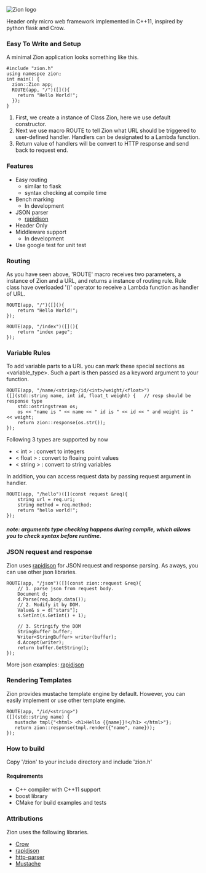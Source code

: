 ![Zion logo](https://github.com/ShihaoJing/Zion/blob/master/logo.png)

Header only micro web framework implemented in C++11, inspired by python flask and Crow.

### Easy To Write and Setup

A minimal Zion application looks something like this.
```
#include "zion.h"
using namespce zion;
int main() {    
  zion::Zion app;
  ROUTE(app, "/")([](){
    return "Hello World!";
  });
}
```
1. First, we create a instance of Class Zion, here we use default constructor.
2. Next we use macro ROUTE to tell Zion what URL should be triggered to user-defined handler.
Handlers can be designated to a Lambda function.
3. Return value of handlers will be convert to HTTP response and send back to request end.

### Features
* Easy routing
    * similar to flask
    * syntax checking at compile time
* Bench marking
    * In development
* JSON parser
    * [rapidjson](https://github.com/miloyip/rapidjson)
* Header Only
* Middleware support
    * In development
* Use google test for unit test


### Routing
As you have seen above, 'ROUTE' macro receives two parameters, a instance of Zion and a URL, and returns a instance of routing rule.
Rule class have overloaded '()' operator to receive a Lambda function as handler of URL.

```
ROUTE(app, "/")([](){
    return "Hello World!";
});
  
ROUTE(app, "/index")([](){
    return "index page";
});
```

### Variable Rules
To add variable parts to a URL you can mark these special sections as <variable_type>. 
Such a part is then passed as a keyword argument to your function. 

```
ROUTE(app, "/name/<string>/id/<int>/weight/<float>")
([](std::string name, int id, float_t weight) {   // resp should be response type
    std::ostringstream os;
    os << "name is " << name << " id is " << id << " and weight is " << weight;
    return zion::response(os.str());
});
```

Following 3 types are supported by now
 - < int > : convert to integers
 - < float > : convert to floaing point values
 - < string > : convert to string variables
 
 In addition, you can access request data by passing request argument in handler.
```
ROUTE(app, "/hello")([](const request &req){
    string url = req.uri;
    string method = req.method;
    return "hello world!";
});
 ```
 
 ##### note: arguments type checking happens during compile, which allows you to check syntax before runtime.
 
### JSON request and response
Zion uses [rapidjson](https://github.com/miloyip/rapidjson) for JSON request and response parsing. As aways, you can use other json libraries.
```
ROUTE(app, "/json")([](const zion::request &req){
    // 1. parse json from request body.
    Document d;
    d.Parse(req.body.data());
    // 2. Modify it by DOM.
    Value& s = d["stars"];
    s.SetInt(s.GetInt() + 1);
    
    // 3. Stringify the DOM
    StringBuffer buffer;
    Writer<StringBuffer> writer(buffer);
    d.Accept(writer);
    return buffer.GetString();
});
```
More json examples: [rapidjson](https://github.com/miloyip/rapidjson)
 
 ### Rendering Templates
 Zion provides mustache template engine by default. However, you can easily implement or use other template engine.
 ```
 ROUTE(app, "/id/<string>")
([](std::string name) {
    mustache tmpl{"<html> <h1>Hello {{name}}!</h1> </html>"};
    return zion::response(tmpl.render({"name", name}));
});
 ```
 
 ### How to build
 Copy '/zion' to your include directory and include 'zion.h'
 
 #### Requirements
 * C++ compiler with C++11 support
 * boost library
 * CMake for build examples and tests
 
 ### Attributions
 Zion uses the following libraries.
 * [Crow](https://github.com/ipkn/crow)
 * [rapidjson](https://github.com/miloyip/rapidjson)
 * [http-parser](https://github.com/nodejs/http-parser)
 * [Mustache](https://github.com/kainjow/Mustache)

 
 
 
 
 
 
